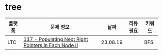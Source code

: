 # tree
| 플랫폼 | 문제 정보 | 날짜       | 리뷰 필요 | 키워드  |
|------|-----|----------|-------|------|
| LTC | [117 - Populating Next Right Pointers in Each Node II](https://leetcode.com/problems/populating-next-right-pointers-in-each-node-ii/) | 23.08.19 | | BFS  |
